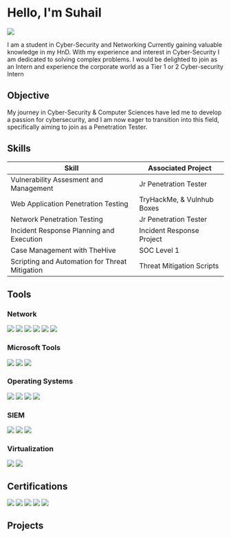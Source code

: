 # Hello, I'm Suhail
<a href="https://linkedin.com/in/suhail-sabry-12435a223/"><img src="https://img.shields.io/badge/-LinkedIn-0072b1?&style=for-the-badge&logo=linkedin&logoColor=white" /></a>

I am a student in Cyber-Security and Networking Currently gaining valuable knowledge in my HnD. With my experience and interest in Cyber-Security I am dedicated to solving complex problems. I would be delighted to join as an Intern and experience the corporate world as a Tier 1 or 2 Cyber-security Intern

## Objective

My journey in Cyber-Security & Computer Sciences have led me to develop a passion for cybersecurity, and I am now eager to transition into this field, specifically aiming to join as a Penetration Tester.

## Skills

| Skill                                         | Associated Project         |
|-----------------------------------------------|----------------------------|
| Vulnerability Assesment and Management         | Jr Penetration Tester 
| Web Application Penetration Testing           | TryHackMe, & Vulnhub Boxes
| Network Penetration Testing                   | Jr Penetration Tester
| Incident Response Planning and Execution      | Incident Response Project
| Case Management with TheHive                  | SOC Level 1
| Scripting and Automation for Threat Mitigation | Threat Mitigation Scripts

## Tools

### Network
<div>
    <img src="https://img.shields.io/badge/-Wireshark-1679A7?&style=for-the-badge&logo=Wireshark&logoColor=white" />
    <img src="https://img.shields.io/badge/-Metasploit-157EC3?&style=for-the-badge&logo=metasploit&logoColor=white" />
    <img src="https://img.shields.io/badge/-OpenSSL-721817?&style=for-the-badge&logo=openssl&logoColor=white" />
    <img src="https://img.shields.io/badge/-Tcpdump-1E1E1E?&style=for-the-badge&logo=tcpdump&logoColor=white" />
    <img src="https://img.shields.io/badge/-Nmap-4682B4?&style=for-the-badge&logo=nmap&logoColor=white" />
    <img src="https://img.shields.io/badge/-OpenVAS-42A62A?&style=for-the-badge&logo=openvas&logoColor=white" />
    
</div>

### Microsoft Tools
<div>
    <img src="https://img.shields.io/badge/-Microsoft_Defender_for_Endpoint-00A4EF?&style=for-the-badge&logo=Microsoft&logoColor=white" />
    <img src="https://img.shields.io/badge/-Windows_Server-0078D6?style=for-the-badge&logo=Windows&logoColor=white" />
    <img src="https://img.shields.io/badge/-Hyper--V-0078D7?style=for-the-badge&logo=Hyper-V&logoColor=white" />
</div>

### Operating Systems
<div>
   <img src="https://img.shields.io/badge/-Kali_Linux-557C94?style=for-the-badge&logo=KaliLinux&logoColor=white" />
   <img src="https://img.shields.io/badge/-Ubuntu-E95420?style=for-the-badge&logo=Ubuntu&logoColor=white" />
   <img src="https://img.shields.io/badge/-CentOS-262577?style=for-the-badge&logo=CentOS&logoColor=white" />
   <img src="https://img.shields.io/badge/-Windows-0078D6?style=for-the-badge&logo=Windows&logoColor=white" />

</div>

### SIEM
<div>
    <img src="https://img.shields.io/badge/-Microsoft_Sentinel-0078D4?&style=for-the-badge&logo=Microsoft&logoColor=white" />
    <img src="https://img.shields.io/badge/-Splunk-000000?&style=for-the-badge&logo=Splunk&logoColor=white" />
    <img src="https://img.shields.io/badge/-Elastic-005571?&style=for-the-badge&logo=Elastic&logoColor=white" />
</div>

### Virtualization
<div>
  <img src="https://img.shields.io/badge/-VirtualBox-183A61?style=for-the-badge&logo=VirtualBox&logoColor=white" />
  <img src="https://img.shields.io/badge/-VMware-607078?style=for-the-badge&logo=VMware&logoColor=white" />
</div>

## Certifications
<div>
<img src="https://img.shields.io/badge/-Security%2B-FF0000?&style=for-the-badge&logo=CompTIA&logoColor=white" />
<img src="https://img.shields.io/badge/-Network%2B-007ACC?&style=for-the-badge&logo=CompTIA&logoColor=white" />
<img src="https://img.shields.io/badge/-A%2B-4D4D4D?&style=for-the-badge&logo=CompTIA&logoColor=white" />
<img src="https://img.shields.io/badge/-CCNA-1BA0D7?style=for-the-badge&logo=Cisco&logoColor=white" />
<img src="https://img.shields.io/badge/-MCSA-00A4EF?style=for-the-badge&logo=Microsoft&logoColor=white" />

</div>

## Projects

